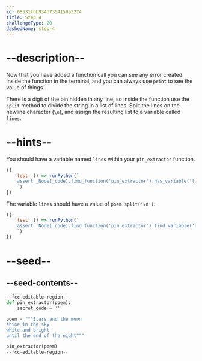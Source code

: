 ```yaml
---
id: 68531fbb934d735415053274
title: Step 4
challengeType: 20
dashedName: step-4
---
```


# --description--

Now that you have added a function call you can see any error created inside the function in the terminal, and you can always use `print` to see the value of things.

There is a digit of the pin hidden in any line, so inside the function use the `split` method to divide the string in a list of lines. Split the lines on the newline character (`\n`), and assign the resulting list to a variable called `lines`.

# --hints--

You should have a variable named `lines` within your `pin_extractor` function.

```js
({
    test: () => runPython(`
    assert _Node(_code).find_function('pin_extractor').has_variable('lines')
    `)
})
```

The variable `lines` should have a value of `poem.split('\n')`.

```js
({
    test: () => runPython(`
    assert _Node(_code).find_function('pin_extractor').find_variable('lines').is_equivalent('lines = poem.split("\\\\n")')
    `)
})
```

# --seed--

## --seed-contents--

```py
--fcc-editable-region--
def pin_extractor(poem):
    secret_code = ''

poem = """Stars and the moon
shine in the sky
white and bright
until the end of the night"""

pin_extractor(poem)
--fcc-editable-region--

```
